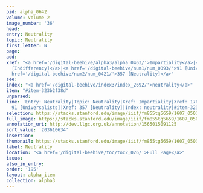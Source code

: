 ```yaml
---
pid: alpha_0642
volume: Volume 2
image_number: '36'
head:
entry: Neutrality
topic: Neutrality
first_letter: N
page:
add:
xref: "<a href='/digital-beehive/alpha3/alpha_0463/'>Impartiality</a>|<a href='/digital-beehive/num1/num_0184/'>176
  [Indifferency]</a>|<a href='/digital-beehive/num1/num_0093/'>91 [Universalists]</a>|<a
  href='/digital-beehive/num2/num_0421/'>357 [Neutrality]</a>"
see:
index: "<a href='/digital-beehive/index3/index_2692/'>neutrality</a>"
item: "#item-323b2f38d"
unparsed:
line: 'Entry: Neutrality|Topic: Neutrality|Xref: Impartiality|Xref: 176 [Indifferency]|Xref:
  91 [Universalists]|Xref: 357 [Neutrality]|Index: neutrality|#item-323b2f38d'
selection: https://stacks.stanford.edu/image/iiif/fm855tg5659/1607_0503/799,634,2996,556/full/0/default.jpg
full_image: https://stacks.stanford.edu/image/iiif/fm855tg5659/1607_0503/full/full/0/default.jpg
annotation_uri: http://dev.llgc.org.uk/annotation/1565015091125
sort_value: '203610634'
insertion:
thumbnail: https://stacks.stanford.edu/image/iiif/fm855tg5659/1607_0503/799,634,600,180/250,/0/default.jpg
label: Neutrality
location: "<a href='/digital-beehive/toc/toc2_026/'>Full Page</a>"
issue:
also_in_entry:
order: '195'
layout: alpha_item
collection: alpha3
---
```

